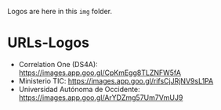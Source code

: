 Logos are here in this `img` folder.

# URLs-Logos

- Correlation One (DS4A): https://images.app.goo.gl/CpKmEgg8TLZNFW5fA
- Ministerio TIC: https://images.app.goo.gl/rifsCjJRjNV9sL1PA
- Universidad Autónoma de Occidente: https://images.app.goo.gl/ArYDZmg57Um7VmUJ9
